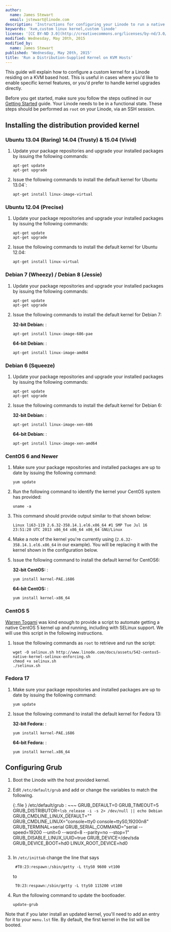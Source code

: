 ```yaml
---
author:
  name: James Stewart
  email: jstewart@linode.com
description: 'Instructions for configuring your Linode to run a native distribution-supplied kernel on KVM hosts.'
keywords: 'kvm,custom linux kernel,custom linode'
license: '[CC BY-ND 3.0](http://creativecommons.org/licenses/by-nd/3.0/us/)'
modified: Wednesday, May 20th, 2015
modified_by:
  name: James Stewart
published: 'Wednesday, May 20th, 2015'
title: 'Run a Distribution-Supplied Kernel on KVM Hosts'
---
```


This guide will explain how to configure a custom kernel for a Linode residing on a KVM based host. This is useful in cases where you'd like to enable specific kernel features, or you'd prefer to handle kernel upgrades directly.

Before you get started, make sure you follow the steps outlined in our [Getting Started](/docs/getting-started) guide. Your Linode needs to be in a functional state. These steps should be performed as `root` on your Linode, via an SSH session.

## Installing the distribution provided kernel


### Ubuntu 13.04 (Raring)  14.04 (Trusty) & 15.04 (Vivid)

1.  Update your package repositories and upgrade your installed packages by issuing the following commands:

        apt-get update          
        apt-get upgrade

2.  Issue the following commands to install the default kernel for Ubuntu 13.04`:

        apt-get install linux-image-virtual


### Ubuntu 12.04 (Precise)

1.  Update your package repositories and upgrade your installed packages by issuing the following commands:

        apt-get update          
        apt-get upgrade

2.  Issue the following commands to install the default kernel for Ubuntu 12.04:

        apt-get install linux-virtual


### Debian 7 (Wheezy) / Debian 8 (Jessie)

1.  Update your package repositories and upgrade your installed packages by issuing the following commands:

        apt-get update          
        apt-get upgrade

2.  Issue the following commands to install the default kernel for Debian 7:

    **32-bit Debian:** :

        apt-get install linux-image-686-pae

    **64-bit Debian:** :

        apt-get install linux-image-amd64

### Debian 6 (Squeeze)

1.  Update your package repositories and upgrade your installed packages by issuing the following commands:

        apt-get update          
        apt-get upgrade

2.  Issue the following commands to install the default kernel for Debian 6:

    **32-bit Debian:** :

        apt-get install linux-image-xen-686

    **64-bit Debian:** :

        apt-get install linux-image-xen-amd64

### CentOS 6 and Newer

1.  Make sure your package repositories and installed packages are up to date by issuing the following command:

        yum update

2.  Run the following command to identify the kernel your CentOS system has provided:

        uname -a

3.  This command should provide output similar to that shown below:

        Linux li63-119 2.6.32-358.14.1.el6.x86_64 #1 SMP Tue Jul 16 23:51:20 UTC 2013 x86_64 x86_64 x86_64 GNU/Linux

4.  Make a note of the kernel you're currently using (`2.6.32-358.14.1.el6.x86_64` in our example). You will be replacing it with the kernel shown in the configuration below.

5.  Issue the following command to install the default kernel for CentOS6:

    **32-bit CentOS:** :

        yum install kernel-PAE.i686

    **64-bit CentOS:** :

        yum install kernel-x86_64

### CentOS 5

[Warren Togami](http://togami.com/) was kind enough to provide a script to automate getting a native CentOS 5 kernel up and running, including with SELinux support. We will use this script in the following instructions.

1.  Issue the following commands as `root` to retrieve and run the script:

        wget -O selinux.sh http://www.linode.com/docs/assets/542-centos5-native-kernel-selinux-enforcing.sh
        chmod +x selinux.sh
        ./selinux.sh


### Fedora 17

1.  Make sure your package repositories and installed packages are up to date by issuing the following command:

        yum update

2.  Issue the following command to install the default kernel for Fedora 13:

    **32-bit Fedora:** :

        yum install kernel-PAE.i686

    **64-bit Fedora:** :

        yum install kernel.x86_64


## Configuring Grub

1.  Boot the Linode with the host provided kernel.

2.  Edit `/etc/default/grub` and add or change the variables to match the following.

	{:.file }
	/etc/default/grub
	: ~~~
	  GRUB_DEFAULT=0
	  GRUB_TIMEOUT=5
	  GRUB_DISTRIBUTOR=`lsb_release -i -s 2> /dev/null || echo Debian`
	  GRUB_CMDLINE_LINUX_DEFAULT=""
	  GRUB_CMDLINE_LINUX="console=tty0 console=ttyS0,19200n8"
	  GRUB_TERMINAL=serial
	  GRUB_SERIAL_COMMAND="serial --speed=19200 --unit=0 --word=8 --parity=no --stop=1"
	  GRUB_DISABLE_LINUX_UUID=true
	  GRUB_DEVICE=/dev/sda
	  GRUB_DEVICE_BOOT=hd0
	  LINUX_ROOT_DEVICE=hd0
	  ~~~

3. In `/etc/inittab` change the line that says

        #T0:23:respawn:/sbin/getty -L ttyS0 9600 vt100

    to

        T0:23:respawn:/sbin/getty -L ttyS0 115200 vt100

4.  Run the following command to update the bootloader.

        update-grub 

Note that if you later install an updated kernel, you'll need to add an entry for it to your `menu.lst` file. By default, the first kernel in the list will be booted.




